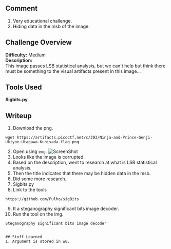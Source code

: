 ## Comment  
1. Very educational challenge.  
2. Hiding data in the msb of the image.  

## Challenge Overview  
**Difficulty:** Medium  
**Description:**  
This image passes LSB statistical analysis, 
but we can't help but think there must be something to the visual artifacts present in this image...
## Tools Used  
**Sigbits.py**

## Writeup  
1. Download the png.
```
wget https://artifacts.picoctf.net/c/303/Ninja-and-Prince-Genji-Ukiyoe-Utagawa-Kunisada.flag.png
```
2. Open using ```eog```.
![ScreenShot](https://imgur.com/fFPvTPm.png)
3. Looks like the image is corrupted.  
4. Based on the description, went to research at what is LSB statistical analysis.  
5. Then the title indicates that there may be hidden data in the msb.
6. Did some more research.
7. Sigbits.py 
8. Link to the tools
```
https://github.com/Pulho/sigBits
```
9. It a steganography significant bits image decoder.
10. Run the tool on the img.
```
Steganography significant bits image decoder


## Stuff Learned  
1. Argument is stored in w0.  
